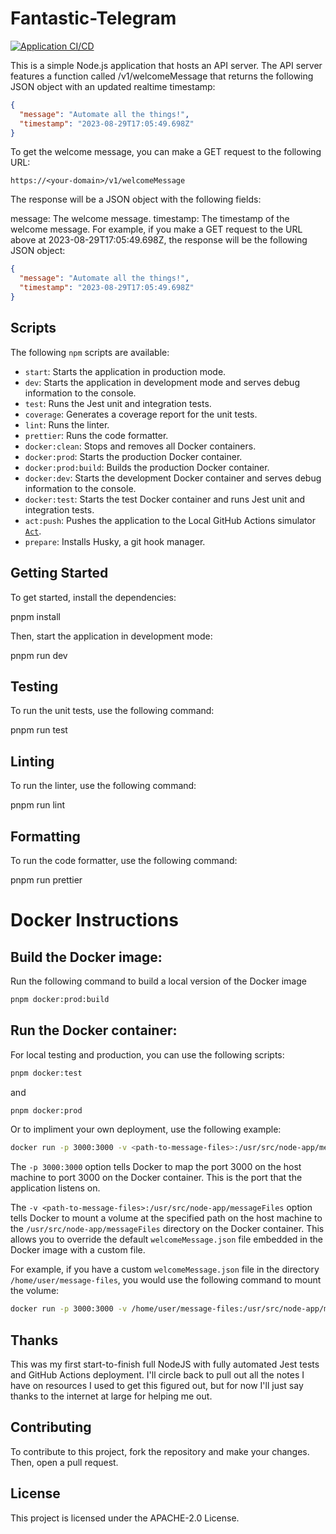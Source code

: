 # Fantastic-Telegram

[![Application CI/CD](https://github.com/dbhagen/fantastic-telegram/actions/workflows/docker_build_push.yml/badge.svg)](https://github.com/dbhagen/fantastic-telegram/actions/workflows/docker_build_push.yml)

This is a simple Node.js application that hosts an API server. The API server features a function called /v1/welcomeMessage that returns the following JSON object with an updated realtime timestamp:

```json
{
  "message": "Automate all the things!",
  "timestamp": "2023-08-29T17:05:49.698Z"
}
```

To get the welcome message, you can make a GET request to the following URL:

`https://<your-domain>/v1/welcomeMessage`

The response will be a JSON object with the following fields:

message: The welcome message.
timestamp: The timestamp of the welcome message.
For example, if you make a GET request to the URL above at 2023-08-29T17:05:49.698Z, the response will be the following JSON object:

```json
{
  "message": "Automate all the things!",
  "timestamp": "2023-08-29T17:05:49.698Z"
}
```

## Scripts

The following `npm` scripts are available:

- `start`: Starts the application in production mode.
- `dev`: Starts the application in development mode and serves debug information to the console.
- `test`: Runs the Jest unit and integration tests.
- `coverage`: Generates a coverage report for the unit tests.
- `lint`: Runs the linter.
- `prettier`: Runs the code formatter.
- `docker:clean`: Stops and removes all Docker containers.
- `docker:prod`: Starts the production Docker container.
- `docker:prod:build`: Builds the production Docker container.
- `docker:dev`: Starts the development Docker container and serves debug information to the console.
- `docker:test`: Starts the test Docker container and runs Jest unit and integration tests.
- `act:push`: Pushes the application to the Local GitHub Actions simulator [`Act`](https://github.com/nektos/act).
- `prepare`: Installs Husky, a git hook manager.

## Getting Started

To get started, install the dependencies:

pnpm install

Then, start the application in development mode:

pnpm run dev

## Testing

To run the unit tests, use the following command:

pnpm run test

## Linting

To run the linter, use the following command:

pnpm run lint

## Formatting

To run the code formatter, use the following command:

pnpm run prettier

# Docker Instructions

## Build the Docker image:

Run the following command to build a local version of the Docker image

```bash
pnpm docker:prod:build
```

## Run the Docker container:

For local testing and production, you can use the following scripts:

```bash
pnpm docker:test
```

and

```bash
pnpm docker:prod
```

Or to impliment your own deployment, use the following example:

```bash
docker run -p 3000:3000 -v <path-to-message-files>:/usr/src/node-app/messageFiles dbhagen/fantastic-telegram:latest
```

The `-p 3000:3000` option tells Docker to map the port 3000 on the host machine to port 3000 on the Docker container. This is the port that the application listens on.

The `-v <path-to-message-files>:/usr/src/node-app/messageFiles` option tells Docker to mount a volume at the specified path on the host machine to the `/usr/src/node-app/messageFiles` directory on the Docker container. This allows you to override the default `welcomeMessage.json` file embedded in the Docker image with a custom file.

For example, if you have a custom `welcomeMessage.json` file in the directory `/home/user/message-files`, you would use the following command to mount the volume:

```bash
docker run -p 3000:3000 -v /home/user/message-files:/usr/src/node-app/messageFiles dbhagen/fantastic-telegram:latest
```

## Thanks

This was my first start-to-finish full NodeJS with fully automated Jest tests and GitHub Actions deployment. I'll circle back to pull out all the notes I have on resources I used to get this figured out, but for now I'll just say thanks to the internet at large for helping me out.

## Contributing

To contribute to this project, fork the repository and make your changes. Then, open a pull request.

## License

This project is licensed under the APACHE-2.0 License.
